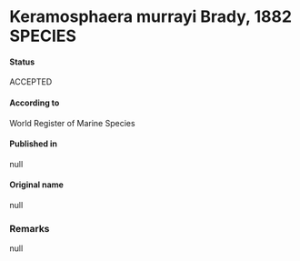 Keramosphaera murrayi Brady, 1882 SPECIES
=======

#### Status
ACCEPTED

#### According to
World Register of Marine Species

#### Published in
null

#### Original name
null

### Remarks
null